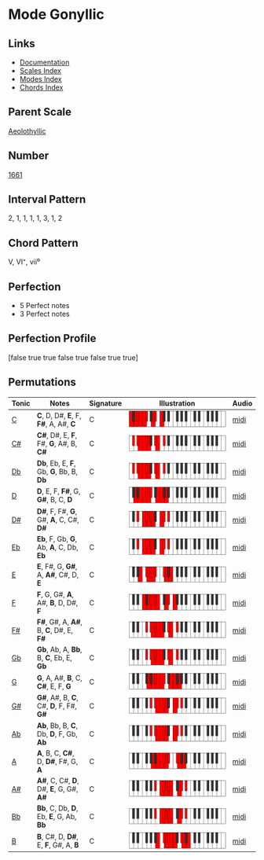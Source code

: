 # Mode Gonyllic

## Links

- [Documentation](README.md)
- [Scales Index](Scales.md)
- [Modes Index](Modes.md)
- [Chords Index](Chords.md)

## Parent Scale

[Aeolothyllic](ScaleAeolothyllic.md)

## Number

[1661](https://ianring.com/musictheory/scales/1661)

## Interval Pattern

2, 1, 1, 1, 1, 3, 1, 2

## Chord Pattern

V, VI⁺, vii⁰

## Perfection

- 5 Perfect notes
- 3 Perfect notes

## Perfection Profile

[false true true false true false true true]

## Permutations

| Tonic | Notes | Signature | Illustration | Audio |
|-------|-------|-----------|--------------|-------|
| [C](ModeCNaturalGonyllic.md) | **C**, D, D#, **E**, F, **F#**, A, A#, **C** | C | ![CNaturalGonyllic](ModeCNaturalGonyllic.png) | [midi](https://github.com/edipermadi/music/blob/main/docs/ModeCNaturalGonyllic.mid?raw=true) |
| [C#](ModeCSharpGonyllic.md) | **C#**, D#, E, **F**, F#, **G**, A#, B, **C#** | C | ![CSharpGonyllic](ModeCSharpGonyllic.png) | [midi](https://github.com/edipermadi/music/blob/main/docs/ModeCSharpGonyllic.mid?raw=true) |
| [Db](ModeDFlatGonyllic.md) | **Db**, Eb, E, **F**, Gb, **G**, Bb, B, **Db** | C | ![DFlatGonyllic](ModeDFlatGonyllic.png) | [midi](https://github.com/edipermadi/music/blob/main/docs/ModeDFlatGonyllic.mid?raw=true) |
| [D](ModeDNaturalGonyllic.md) | **D**, E, F, **F#**, G, **G#**, B, C, **D** | C | ![DNaturalGonyllic](ModeDNaturalGonyllic.png) | [midi](https://github.com/edipermadi/music/blob/main/docs/ModeDNaturalGonyllic.mid?raw=true) |
| [D#](ModeDSharpGonyllic.md) | **D#**, F, F#, **G**, G#, **A**, C, C#, **D#** | C | ![DSharpGonyllic](ModeDSharpGonyllic.png) | [midi](https://github.com/edipermadi/music/blob/main/docs/ModeDSharpGonyllic.mid?raw=true) |
| [Eb](ModeEFlatGonyllic.md) | **Eb**, F, Gb, **G**, Ab, **A**, C, Db, **Eb** | C | ![EFlatGonyllic](ModeEFlatGonyllic.png) | [midi](https://github.com/edipermadi/music/blob/main/docs/ModeEFlatGonyllic.mid?raw=true) |
| [E](ModeENaturalGonyllic.md) | **E**, F#, G, **G#**, A, **A#**, C#, D, **E** | C | ![ENaturalGonyllic](ModeENaturalGonyllic.png) | [midi](https://github.com/edipermadi/music/blob/main/docs/ModeENaturalGonyllic.mid?raw=true) |
| [F](ModeFNaturalGonyllic.md) | **F**, G, G#, **A**, A#, **B**, D, D#, **F** | C | ![FNaturalGonyllic](ModeFNaturalGonyllic.png) | [midi](https://github.com/edipermadi/music/blob/main/docs/ModeFNaturalGonyllic.mid?raw=true) |
| [F#](ModeFSharpGonyllic.md) | **F#**, G#, A, **A#**, B, **C**, D#, E, **F#** | C | ![FSharpGonyllic](ModeFSharpGonyllic.png) | [midi](https://github.com/edipermadi/music/blob/main/docs/ModeFSharpGonyllic.mid?raw=true) |
| [Gb](ModeGFlatGonyllic.md) | **Gb**, Ab, A, **Bb**, B, **C**, Eb, E, **Gb** | C | ![GFlatGonyllic](ModeGFlatGonyllic.png) | [midi](https://github.com/edipermadi/music/blob/main/docs/ModeGFlatGonyllic.mid?raw=true) |
| [G](ModeGNaturalGonyllic.md) | **G**, A, A#, **B**, C, **C#**, E, F, **G** | C | ![GNaturalGonyllic](ModeGNaturalGonyllic.png) | [midi](https://github.com/edipermadi/music/blob/main/docs/ModeGNaturalGonyllic.mid?raw=true) |
| [G#](ModeGSharpGonyllic.md) | **G#**, A#, B, **C**, C#, **D**, F, F#, **G#** | C | ![GSharpGonyllic](ModeGSharpGonyllic.png) | [midi](https://github.com/edipermadi/music/blob/main/docs/ModeGSharpGonyllic.mid?raw=true) |
| [Ab](ModeAFlatGonyllic.md) | **Ab**, Bb, B, **C**, Db, **D**, F, Gb, **Ab** | C | ![AFlatGonyllic](ModeAFlatGonyllic.png) | [midi](https://github.com/edipermadi/music/blob/main/docs/ModeAFlatGonyllic.mid?raw=true) |
| [A](ModeANaturalGonyllic.md) | **A**, B, C, **C#**, D, **D#**, F#, G, **A** | C | ![ANaturalGonyllic](ModeANaturalGonyllic.png) | [midi](https://github.com/edipermadi/music/blob/main/docs/ModeANaturalGonyllic.mid?raw=true) |
| [A#](ModeASharpGonyllic.md) | **A#**, C, C#, **D**, D#, **E**, G, G#, **A#** | C | ![ASharpGonyllic](ModeASharpGonyllic.png) | [midi](https://github.com/edipermadi/music/blob/main/docs/ModeASharpGonyllic.mid?raw=true) |
| [Bb](ModeBFlatGonyllic.md) | **Bb**, C, Db, **D**, Eb, **E**, G, Ab, **Bb** | C | ![BFlatGonyllic](ModeBFlatGonyllic.png) | [midi](https://github.com/edipermadi/music/blob/main/docs/ModeBFlatGonyllic.mid?raw=true) |
| [B](ModeBNaturalGonyllic.md) | **B**, C#, D, **D#**, E, **F**, G#, A, **B** | C | ![BNaturalGonyllic](ModeBNaturalGonyllic.png) | [midi](https://github.com/edipermadi/music/blob/main/docs/ModeBNaturalGonyllic.mid?raw=true) |
